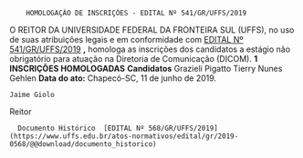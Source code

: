         HOMOLOGAÇÃO DE INSCRIÇÕES - EDITAL Nº 541/GR/UFFS/2019  

 O REITOR DA UNIVERSIDADE FEDERAL DA FRONTEIRA SUL (UFFS), no uso de suas atribuições legais e em conformidade com [EDITAL Nº 541/GR/UFFS/2019](https://www.uffs.edu.br/atos-normativos/edital/gr/2019-0541) **,** homologa as inscrições dos candidatos a estágio não obrigatório para atuação na Diretoria de Comunicação (DICOM).     **1 INSCRIÇÕES HOMOLOGADAS**      **Candidatos**      Grazieli Pigatto     Tierry Nunes Gehlen           **Data do ato:** Chapecó-SC, 11 de junho de 2019.   
 

    Jaime Giolo   
 Reitor 

      Documento Histórico  [EDITAL Nº 568/GR/UFFS/2019](https://www.uffs.edu.br/atos-normativos/edital/gr/2019-0568/@@download/documento_historico)     
      